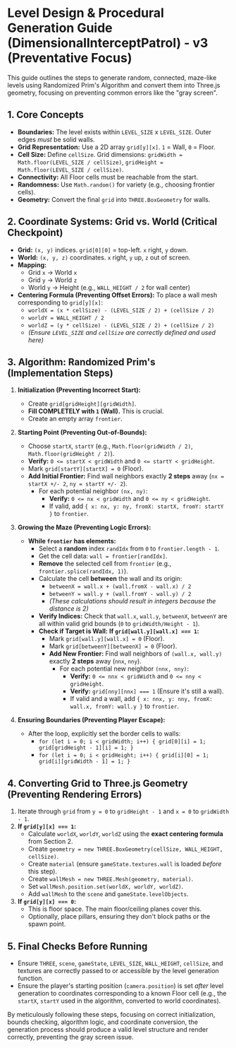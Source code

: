 # Level Design & Procedural Generation Guide (DimensionalInterceptPatrol) - v3 (Preventative Focus)

This guide outlines the steps to generate random, connected, maze-like levels using Randomized Prim's Algorithm and convert them into Three.js geometry, focusing on preventing common errors like the "gray screen".

## 1. Core Concepts

*   **Boundaries:** The level exists within `LEVEL_SIZE` x `LEVEL_SIZE`. Outer edges *must* be solid walls.
*   **Grid Representation:** Use a 2D array `grid[y][x]`. `1` = Wall, `0` = Floor.
*   **Cell Size:** Define `cellSize`. Grid dimensions: `gridWidth = Math.floor(LEVEL_SIZE / cellSize)`, `gridHeight = Math.floor(LEVEL_SIZE / cellSize)`.
*   **Connectivity:** All Floor cells must be reachable from the start.
*   **Randomness:** Use `Math.random()` for variety (e.g., choosing frontier cells).
*   **Geometry:** Convert the final `grid` into `THREE.BoxGeometry` for walls.

## 2. Coordinate Systems: Grid vs. World (Critical Checkpoint)

*   **Grid:** `(x, y)` indices. `grid[0][0]` = top-left. `x` right, `y` down.
*   **World:** `(x, y, z)` coordinates. `x` right, `y` up, `z` out of screen.
*   **Mapping:**
    *   Grid `x` -> World `x`
    *   Grid `y` -> World `z`
    *   World `y` -> Height (e.g., `WALL_HEIGHT / 2` for wall center)
*   **Centering Formula (Preventing Offset Errors):** To place a wall mesh corresponding to `grid[y][x]`:
    *   `worldX = (x * cellSize) - (LEVEL_SIZE / 2) + (cellSize / 2)`
    *   `worldY = WALL_HEIGHT / 2`
    *   `worldZ = (y * cellSize) - (LEVEL_SIZE / 2) + (cellSize / 2)`
    *   *(Ensure `LEVEL_SIZE` and `cellSize` are correctly defined and used here)*

## 3. Algorithm: Randomized Prim's (Implementation Steps)

1.  **Initialization (Preventing Incorrect Start):**
    *   Create `grid[gridHeight][gridWidth]`.
    *   **Fill COMPLETELY with `1` (Wall).** This is crucial.
    *   Create an empty array `frontier`.

2.  **Starting Point (Preventing Out-of-Bounds):**
    *   Choose `startX`, `startY` (e.g., `Math.floor(gridWidth / 2)`, `Math.floor(gridHeight / 2)`).
    *   **Verify:** `0 <= startX < gridWidth` and `0 <= startY < gridHeight`.
    *   Mark `grid[startY][startX] = 0` (Floor).
    *   **Add Initial Frontier:** Find wall neighbors exactly **2 steps** away (`nx = startX +/- 2`, `ny = startY +/- 2`).
        *   For each potential neighbor `(nx, ny)`:
            *   **Verify:** `0 <= nx < gridWidth` and `0 <= ny < gridHeight`.
            *   If valid, add `{ x: nx, y: ny, fromX: startX, fromY: startY }` to `frontier`.

3.  **Growing the Maze (Preventing Logic Errors):**
    *   **While `frontier` has elements:**
        *   Select a **random** index `randIdx` from `0` to `frontier.length - 1`.
        *   Get the cell data: `wall = frontier[randIdx]`.
        *   **Remove** the selected cell from `frontier` (e.g., `frontier.splice(randIdx, 1)`).
        *   Calculate the cell **between** the wall and its origin:
            *   `betweenX = wall.x + (wall.fromX - wall.x) / 2`
            *   `betweenY = wall.y + (wall.fromY - wall.y) / 2`
            *   *(These calculations should result in integers because the distance is 2)*
        *   **Verify Indices:** Check that `wall.x`, `wall.y`, `betweenX`, `betweenY` are all within valid grid bounds (`0` to `gridWidth/Height - 1`).
        *   **Check if Target is Wall:** **If `grid[wall.y][wall.x] === 1`:**
            *   Mark `grid[wall.y][wall.x] = 0` (Floor).
            *   Mark `grid[betweenY][betweenX] = 0` (Floor).
            *   **Add New Frontier:** Find wall neighbors of `(wall.x, wall.y)` exactly **2 steps** away (`nnx`, `nny`).
                *   For each potential new neighbor `(nnx, nny)`:
                    *   **Verify:** `0 <= nnx < gridWidth` and `0 <= nny < gridHeight`.
                    *   **Verify:** `grid[nny][nnx] === 1` (Ensure it's still a wall).
                    *   If valid and a wall, add `{ x: nnx, y: nny, fromX: wall.x, fromY: wall.y }` to `frontier`.

4.  **Ensuring Boundaries (Preventing Player Escape):**
    *   After the loop, explicitly set the border cells to walls:
        *   `for (let i = 0; i < gridWidth; i++) { grid[0][i] = 1; grid[gridHeight - 1][i] = 1; }`
        *   `for (let i = 0; i < gridHeight; i++) { grid[i][0] = 1; grid[i][gridWidth - 1] = 1; }`

## 4. Converting Grid to Three.js Geometry (Preventing Rendering Errors)

1.  Iterate through `grid` from `y = 0` to `gridHeight - 1` and `x = 0` to `gridWidth - 1`.
2.  **If `grid[y][x] === 1`:**
    *   Calculate `worldX`, `worldY`, `worldZ` using the **exact centering formula** from Section 2.
    *   Create `geometry = new THREE.BoxGeometry(cellSize, WALL_HEIGHT, cellSize)`.
    *   Create `material` (ensure `gameState.textures.wall` is loaded *before* this step).
    *   Create `wallMesh = new THREE.Mesh(geometry, material)`.
    *   Set `wallMesh.position.set(worldX, worldY, worldZ)`.
    *   Add `wallMesh` to the `scene` and `gameState.levelObjects`.
3.  **If `grid[y][x] === 0`:**
    *   This is floor space. The main floor/ceiling planes cover this.
    *   Optionally, place pillars, ensuring they don't block paths or the spawn point.

## 5. Final Checks Before Running

*   Ensure `THREE`, `scene`, `gameState`, `LEVEL_SIZE`, `WALL_HEIGHT`, `cellSize`, and textures are correctly passed to or accessible by the level generation function.
*   Ensure the player's starting position (`camera.position`) is set *after* level generation to coordinates corresponding to a known Floor cell (e.g., the `startX`, `startY` used in the algorithm, converted to world coordinates).

By meticulously following these steps, focusing on correct initialization, bounds checking, algorithm logic, and coordinate conversion, the generation process should produce a valid level structure and render correctly, preventing the gray screen issue.
